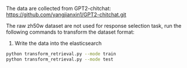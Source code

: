 The data are collected from GPT2-chitchat: https://github.com/yangjianxin1/GPT2-chitchat.git

The raw zh50w dataset are not used for response selection task, run the following commands to transform the dataset format:

1. Write the data into the elasticsearch
```bash
python transform_retrieval.py --mode train
python transform_retrieval.py --mode test
```
